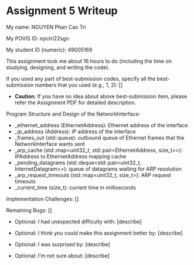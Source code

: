 Assignment 5 Writeup
=============

My name: NGUYEN Phan Cao Tri

My POVIS ID: npctri22sgn

My student ID (numeric): 49005169

This assignment took me about 16 hours to do (including the time on studying, designing, and writing the code).

If you used any part of best-submission codes, specify all the best-submission numbers that you used (e.g., 1, 2): []

- **Caution**: If you have no idea about above best-submission item, please refer the Assignment PDF for detailed description.

Program Structure and Design of the NetworkInterface:
- _ethernet_address (EthernetAddress): Ethernet address of the interface
- _ip_address (Address): IP address of the interface
- _frames_out (std::queue<EthernetFrame>): outbound queue of Ethernet frames that the NetworkInterface wants sent
- _arp_cache (std::map<uint32_t, std::pair<EthernetAddress, size_t>>): IPAddress to EthernetAddress mapping cache
- _pending_datagrams (std::deque<std::pair<uint32_t, InternetDatagram>>): queue of datagrams waiting for ARP resolution
- _arp_request_timeouts (std::map<uint32_t, size_t>): ARP request timeouts
- _current_time (size_t): current time in milliseconds

Implementation Challenges:
[]

Remaining Bugs:
[]

- Optional: I had unexpected difficulty with: [describe]

- Optional: I think you could make this assignment better by: [describe]

- Optional: I was surprised by: [describe]

- Optional: I'm not sure about: [describe]
